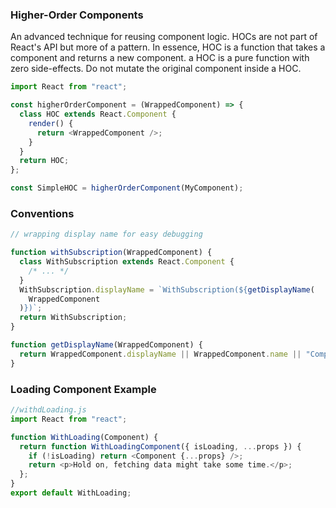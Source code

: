 ### Higher-Order Components

An advanced technique for reusing component logic. HOCs are not part of React's API but more of a pattern. In essence, HOC is a function that takes a component and returns a new component. a HOC is a pure function with zero side-effects. Do not mutate the original component inside a HOC.

```javascript
import React from "react";

const higherOrderComponent = (WrappedComponent) => {
  class HOC extends React.Component {
    render() {
      return <WrappedComponent />;
    }
  }
  return HOC;
};

const SimpleHOC = higherOrderComponent(MyComponent);
```

### Conventions

```javascript
// wrapping display name for easy debugging

function withSubscription(WrappedComponent) {
  class WithSubscription extends React.Component {
    /* ... */
  }
  WithSubscription.displayName = `WithSubscription(${getDisplayName(
    WrappedComponent
  )})`;
  return WithSubscription;
}

function getDisplayName(WrappedComponent) {
  return WrappedComponent.displayName || WrappedComponent.name || "Component";
}
```

### Loading Component Example

```javascript
//withdLoading.js
import React from "react";

function WithLoading(Component) {
  return function WithLoadingComponent({ isLoading, ...props }) {
    if (!isLoading) return <Component {...props} />;
    return <p>Hold on, fetching data might take some time.</p>;
  };
}
export default WithLoading;
```
